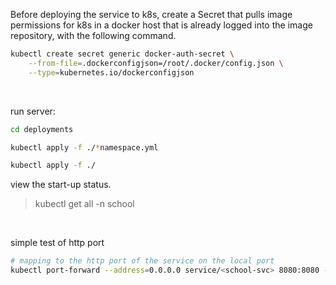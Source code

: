 Before deploying the service to k8s, create a Secret that pulls image permissions for k8s in a docker host that is already logged into the image repository, with the following command.

```bash
kubectl create secret generic docker-auth-secret \
    --from-file=.dockerconfigjson=/root/.docker/config.json \
    --type=kubernetes.io/dockerconfigjson
```

<br>

run server:

```bash
cd deployments

kubectl apply -f ./*namespace.yml

kubectl apply -f ./
```

view the start-up status.

> kubectl get all -n school

<br>

simple test of http port

```bash
# mapping to the http port of the service on the local port
kubectl port-forward --address=0.0.0.0 service/<school-svc> 8080:8080 -n <school>
```

